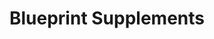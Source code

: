 ---
title: "Blueprint Supplements"
url: /meadow-vale/blueprint-supplements/
shop: nutrition supplements
---